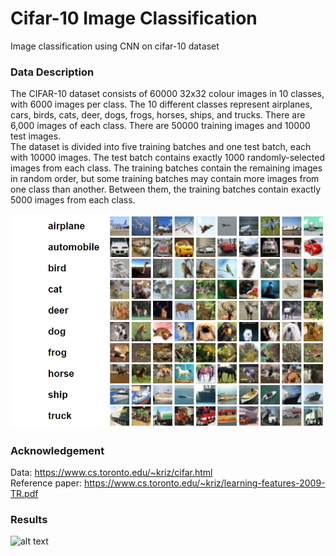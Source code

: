 # Cifar-10 Image Classification
Image classification using CNN on cifar-10 dataset


### Data Description
The CIFAR-10 dataset consists of 60000 32x32 colour images in 10 classes, with 6000 images per class. The 10 different classes represent airplanes, cars, birds, cats, deer, dogs, frogs, horses, ships, and trucks. There are 6,000 images of each class. There are 50000 training images and 10000 test images. <br/>
The dataset is divided into five training batches and one test batch, each with 10000 images. The test batch contains exactly 1000 randomly-selected images from each class. The training batches contain the remaining images in random order, but some training batches may contain more images from one class than another. Between them, the training batches contain exactly 5000 images from each class.


![alt text](https://github.com/ushashwat/Cifar10-CNN/blob/master/cifar-10_images.png)


### Acknowledgement
Data: https://www.cs.toronto.edu/~kriz/cifar.html <br/>
Reference paper: https://www.cs.toronto.edu/~kriz/learning-features-2009-TR.pdf


### Results
![alt text](https://github.com/ushashwat/cifar10_cnn/blob/master/final%20image.png)

